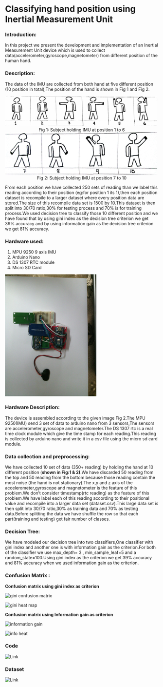 # Classifying hand position using Inertial Measurement Unit

### Introduction: 

In this project we present the development and implementation of an Inertial Measurement Unit  device which is used to collect data(accelerometer,gyroscope,magnetometer) from different position of the human hand.

### Description:
The data of the IMU are collected from both hand at five different position (10 position in total),The position of the hand is shown in Fig 1 and Fig 2.

<img width=500 src="image/class1_6.jpg">


<center>Fig 1: Subject holding IMU at position 1 to 6</center>


<img width=500 src="image/class7_10.jpg">


<center>Fig 2: Subject holding IMU at position 7 to 10</center>




From each position we have collected 250 sets of reading than we label this reading according to their position (eg:for position 1 its 1),then each position dataset is recompile to a larger dataset where every position data are stored.The size of this recompile data set is 1500 by 10.This dataset is then split into 30/70 ratio,30% for testing process and 70% is for training process.We used decision tree to classify those 10 different position and we have found that by using gini index as the decision tree criterion we get 39%  accuracy and by using information gain as the decision tree criterion we get 81% accuracy.
### Hardware used:
1. MPU 9250 9 axis IMU
2. Arduino Nano
3. DS 1307 RTC module
4. Micro SD Card

<img width=300 src="image/hardware.jpg">

### Hardware Description: 
The device is assembled according to the given image Fig 2.The MPU 9250(IMU) send 3 set of data to arduino nano from 3 sensors,The sensors are accelerometer,gyroscope and magnetometer.The DS 1307 rtc is a real time clock module which give the time stamp for each reading.This reading is collected by arduino nano and write it in a csv file using the micro sd card module.

### Data collection and preprocessing:
We have collected 10 set of data (350+ reading) by holding the hand at 10 different  position (**shown in Fig:1 & 2)**.We have discarded 50 reading from the top and 50 reading from the bottom because those reading contain the most noise (the hand is not stationary).The x,y and z axis of the accelerometer,gyroscope and magnetometer is the feature of this problem.We don’t consider timestamp(rtc reading) as the feature of this problem.We have label each of this reading according to their positional value and recompile into a larger data set (dataset.csv).This large data set is then split into 30/70 ratio,30% as training data and 70% as testing data.Before splitting the data we have shuffle the row so that each part(training and testing) get fair number of classes.
### Decision Tree:
We have modeled our decision tree into two classifiers,One classifier with gini index and another one is with information gain as the criterion.For both of the classifier we use max_depth= 3 , min_sample_leaf=5 and a random_state=100.Using gini index as the criterion we get 39% accuracy and 81% accuracy when we used information gain as the criterion.

### Confusion Matrix :
**Confusion matrix using gini index as criterion**

![gini confusion matrix](https://github.com/mirsahib/Project-Andromeda/blob/master/image/gini.jpg)


![gini heat map](https://github.com/mirsahib/Project-Andromeda/blob/master/image/gini_heat.png)


**Confusion matrix using Information gain as criterion**


![information gain](https://github.com/mirsahib/Project-Andromeda/blob/master/image/info.png)


![info heat](https://github.com/mirsahib/Project-Andromeda/blob/master/image/infoheatupdate.png)

### Code
![Link](https://github.com/mirsahib/Project-Andromeda/blob/master/IMU_updated.ipynb)

### Dataset
![Link](https://github.com/mirsahib/Project-Andromeda/tree/master/Dataset)
